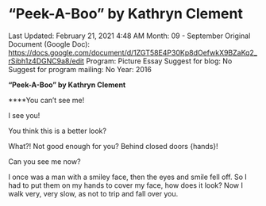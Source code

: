 # “Peek-A-Boo” by Kathryn Clement

Last Updated: February 21, 2021 4:48 AM
Month: 09 - September
Original Document (Google Doc): https://docs.google.com/document/d/1ZGT58E4P30Kp8dOefwkX9BZaKq2_rSibh1z4DGNC9a8/edit
Program: Picture Essay
Suggest for blog: No
Suggest for program mailing: No
Year: 2016

**“Peek-A-Boo” by Kathryn Clement**

****You can’t see me!

I see you!

You think this is a better look?

What?! Not good enough for you? Behind closed doors {hands}!

Can you see me now?

I once was a man with a smiley face, then the eyes and smile fell off. So I had to put them on my hands to cover my face, how does it look? Now I walk very, very slow, as not to trip and fall over you.